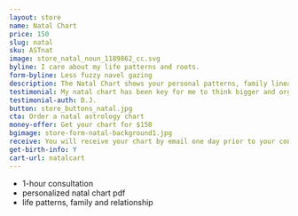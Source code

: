 ```yaml
---
layout: store
name: Natal Chart
price: 150
slug: natal
sku: ASTnat
image: store_natal_noun_1189862_cc.svg
byline: I care about my life patterns and roots.
form-byline: Less fuzzy navel gazing
description: The Natal Chart shows your personal patterns, family lineage and how your actions impact the way you create your destiny.
testimonial: My natal chart has been key for me to think bigger and organize my action items. Regina is very intuitive and loves to vibe with people to help them develop.
testimonial-auth: D.J.
button: store_buttons_natal.jpg
cta: Order a natal astrology chart
money-offer: Get your chart for $150
bgimage: store-form-natal-background1.jpg
receive: You will receive your chart by email one day prior to your consultation.
get-birth-info: Y
cart-url: natalcart
---
```

<!-- STORE -->
- 1-hour consultation
- personalized natal chart pdf
- life patterns, family and relationship
